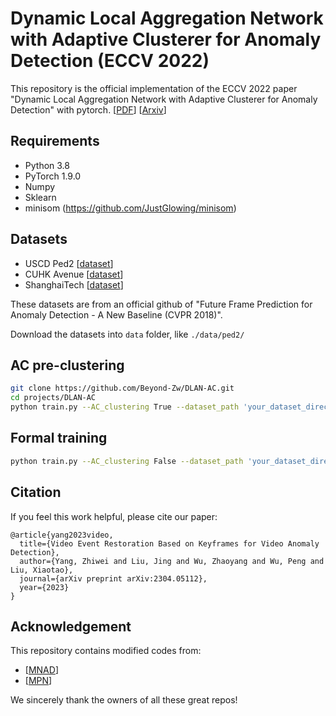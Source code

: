# Dynamic Local Aggregation Network with Adaptive Clusterer for Anomaly Detection (ECCV 2022)

This repository is the official implementation of the ECCV 2022 paper "Dynamic Local Aggregation Network with Adaptive Clusterer for Anomaly Detection" with pytorch. [[PDF](https://www.ecva.net/papers/eccv_2022/papers_ECCV/papers/136640398.pdf)] [[Arxiv](https://arxiv.org/abs/2207.10948)]

## Requirements

* Python 3.8
* PyTorch 1.9.0
* Numpy
* Sklearn
* minisom (https://github.com/JustGlowing/minisom)
## Datasets
* USCD Ped2 [[dataset](https://github.com/StevenLiuWen/ano_pred_cvpr2018)]
* CUHK Avenue [[dataset](https://github.com/StevenLiuWen/ano_pred_cvpr2018)]
* ShanghaiTech [[dataset](https://github.com/StevenLiuWen/ano_pred_cvpr2018)]

These datasets are from an official github of "Future Frame Prediction for Anomaly Detection - A New Baseline (CVPR 2018)".

Download the datasets into ``data`` folder, like ``./data/ped2/``

## AC pre-clustering
```bash
git clone https://github.com/Beyond-Zw/DLAN-AC.git
cd projects/DLAN-AC
python train.py --AC_clustering True --dataset_path 'your_dataset_directory' --dataset_type ped2 --exp_dir 'your_log_directory'
```
## Formal training
```bash
python train.py --AC_clustering False --dataset_path 'your_dataset_directory' --dataset_type ped2 --exp_dir 'your_log_directory'
```
## Citation

If you feel this work helpful, please cite our paper:

```
@article{yang2023video,
  title={Video Event Restoration Based on Keyframes for Video Anomaly Detection},
  author={Yang, Zhiwei and Liu, Jing and Wu, Zhaoyang and Wu, Peng and Liu, Xiaotao},
  journal={arXiv preprint arXiv:2304.05112},
  year={2023}
}
```

## Acknowledgement
This repository contains modified codes from:

* [[MNAD](https://github.com/cvlab-yonsei/MNAD)]
* [[MPN](https://github.com/ktr-hubrt/MPN)]

We sincerely thank the owners of all these great repos!
